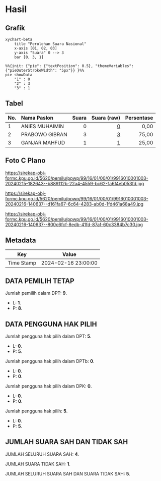 # Hasil

## Grafik

```mermaid
xychart-beta
    title "Perolehan Suara Nasional"
    x-axis [01, 02, 03]
    y-axis "Suara" 0 --> 3
    bar [0, 3, 1]
```

```mermaid
%%{init: {"pie": {"textPosition": 0.5}, "themeVariables": {"pieOuterStrokeWidth": "5px"}} }%%
pie showData
    "1" : 0
    "2" : 3
    "3" : 1
```

## Tabel

| No. | Nama Paslon    | Suara | Suara (raw) | Persentase |
|:--- |:-------------- | -----:| -----------:| ----------:|
| 1   | ANIES MUHAIMIN | 0     | [0][p-1]    | 0,00       |
| 2   | PRABOWO GIBRAN | 3     | [3][p-2]    | 75,00      |
| 3   | GANJAR MAHFUD  | 1     | [1][p-3]    | 25,00      |


[p-1]: https://github.com/gigit-pemilu/pemilu-2024/blob/main/pilpres/hitung-suara/sub/99-luar-negeri/sub/16-beograd-serbia/sub/01-beograd-serbia/sub/0001-beograd-serbia/sub/003-ksk-001/sub/paslon-1.txt
[p-2]: https://github.com/gigit-pemilu/pemilu-2024/blob/main/pilpres/hitung-suara/sub/99-luar-negeri/sub/16-beograd-serbia/sub/01-beograd-serbia/sub/0001-beograd-serbia/sub/003-ksk-001/sub/paslon-2.txt
[p-3]: https://github.com/gigit-pemilu/pemilu-2024/blob/main/pilpres/hitung-suara/sub/99-luar-negeri/sub/16-beograd-serbia/sub/01-beograd-serbia/sub/0001-beograd-serbia/sub/003-ksk-001/sub/paslon-3.txt

## Foto C Plano

https://sirekap-obj-formc.kpu.go.id/5620/pemilu/ppwp/99/16/01/00/01/9916010001003-20240215-182643--b889112b-22a4-4559-bc62-1a6f4eb053fd.jpg

https://sirekap-obj-formc.kpu.go.id/5620/pemilu/ppwp/99/16/01/00/01/9916010001003-20240216-140637--d161fa67-6c64-4283-ab0d-1fd461a68a49.jpg

https://sirekap-obj-formc.kpu.go.id/5620/pemilu/ppwp/99/16/01/00/01/9916010001003-20240216-140637--800c6fcf-8edb-41fd-87af-60c3384b7c30.jpg


## Metadata

| Key        | Value               |
| ---------- | ------------------- |
| Time Stamp | 2024-02-16 23:00:00 |


## DATA PEMILIH TETAP

Jumlah pemilih dalam DPT: **9**.
 * L: **1**.
 * P: **8**.

## DATA PENGGUNA HAK PILIH

Jumlah pengguna hak pilih dalam DPT: **5**.
 * L: **0**.
 * P: **5**.

Jumlah pengguna hak pilih dalam DPTb: **0**.
 * L: **0**.
 * P: **0**.

Jumlah pengguna hak pilih dalam DPK: **0**.
 * L: **0**.
 * P: **0**.

Jumlah pengguna hak pilih: **5**.
 * L: **0**.
 * P: **5**.

## JUMLAH SUARA SAH DAN TIDAK SAH

JUMLAH SELURUH SUARA SAH: **4**.

JUMLAH SUARA TIDAK SAH: **1**.

JUMLAH SELURUH SUARA SAH DAN SUARA TIDAK SAH: **5**.


